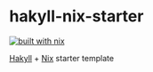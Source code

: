 # hakyll-nix-starter

[![built with nix](https://builtwithnix.org/badge.svg)](https://builtwithnix.org)

[Hakyll](https://jaspervdj.be/hakyll/) + [Nix](https://nixos.org/) starter
template
